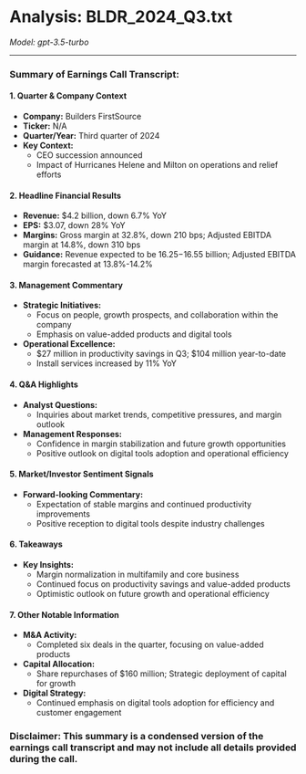 # Analysis: BLDR_2024_Q3.txt

*Model: gpt-3.5-turbo*

---

### Summary of Earnings Call Transcript:

#### 1. **Quarter & Company Context**
- **Company:** Builders FirstSource
- **Ticker:** N/A
- **Quarter/Year:** Third quarter of 2024
- **Key Context:** 
  - CEO succession announced
  - Impact of Hurricanes Helene and Milton on operations and relief efforts

#### 2. **Headline Financial Results**
- **Revenue:** $4.2 billion, down 6.7% YoY
- **EPS:** $3.07, down 28% YoY
- **Margins:** Gross margin at 32.8%, down 210 bps; Adjusted EBITDA margin at 14.8%, down 310 bps
- **Guidance:** Revenue expected to be $16.25-$16.55 billion; Adjusted EBITDA margin forecasted at 13.8%-14.2%

#### 3. **Management Commentary**
- **Strategic Initiatives:**
  - Focus on people, growth prospects, and collaboration within the company
  - Emphasis on value-added products and digital tools
- **Operational Excellence:**
  - $27 million in productivity savings in Q3; $104 million year-to-date
  - Install services increased by 11% YoY

#### 4. **Q&A Highlights**
- **Analyst Questions:**
  - Inquiries about market trends, competitive pressures, and margin outlook
- **Management Responses:**
  - Confidence in margin stabilization and future growth opportunities
  - Positive outlook on digital tools adoption and operational efficiency

#### 5. **Market/Investor Sentiment Signals**
- **Forward-looking Commentary:**
  - Expectation of stable margins and continued productivity improvements
  - Positive reception to digital tools despite industry challenges

#### 6. **Takeaways**
- **Key Insights:**
  - Margin normalization in multifamily and core business
  - Continued focus on productivity savings and value-added products
  - Optimistic outlook on future growth and operational efficiency

#### 7. **Other Notable Information**
- **M&A Activity:**
  - Completed six deals in the quarter, focusing on value-added products
- **Capital Allocation:**
  - Share repurchases of $160 million; Strategic deployment of capital for growth
- **Digital Strategy:**
  - Continued emphasis on digital tools adoption for efficiency and customer engagement

### Disclaimer: This summary is a condensed version of the earnings call transcript and may not include all details provided during the call.